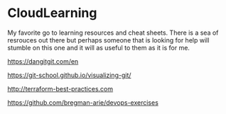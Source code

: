 # CloudLearning 
My favorite go to learning resources and cheat sheets. There is a sea of resrouces out there but perhaps someone that is looking for help will stumble on this one and it will as useful to them as it is for me. 


https://dangitgit.com/en

https://git-school.github.io/visualizing-git/

http://terraform-best-practices.com

https://github.com/bregman-arie/devops-exercises






